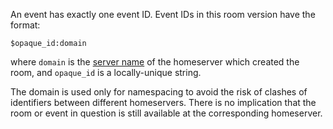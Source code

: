 An event has exactly one event ID. Event IDs in this room version have the
format:

    $opaque_id:domain

where `domain` is the [server name](/appendices/#server-name) of the homeserver
which created the room, and `opaque_id` is a locally-unique string.

The domain is used only for namespacing to avoid the risk of clashes of
identifiers between different homeservers. There is no implication that the
room or event in question is still available at the corresponding homeserver.
